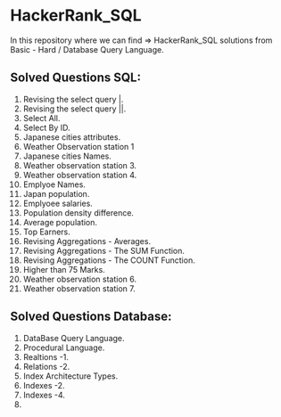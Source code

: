 # HackerRank_SQL

In this repository where we can find => HackerRank_SQL solutions from Basic - Hard / Database Query Language.

## Solved Questions SQL: 

1. Revising the select query |.
2. Revising the select query ||.
3. Select All.
4. Select By ID.
5. Japanese cities attributes.
6. Weather Observation station 1
7. Japanese cities Names.
8. Weather observation station 3.
9. Weather observation station 4.
10. Emplyoe Names.
11. Japan population.
12. Emplyoee salaries.
13. Population density difference.
14. Average population.
15. Top Earners.
16. Revising Aggregations - Averages.
17. Revising Aggregations - The SUM Function.
18. Revising Aggregations - The COUNT Function.
19. Higher than 75 Marks.
20. Weather observation station 6.
21. Weather observation station 7.

## Solved Questions Database:

1. DataBase Query Language.
2. Procedural Language.
3. Realtions -1.
4. Relations -2.
5. Index Architecture Types.
6. Indexes -2.
7. Indexes -4.
8. 

